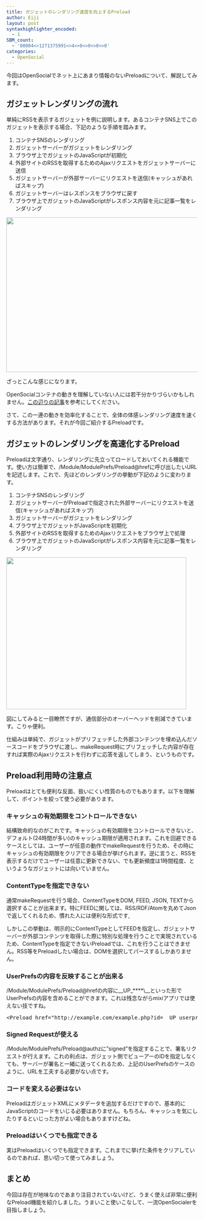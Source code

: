 ```yaml
---
title: ガジェットのレンダリング速度を向上するPreload
author: Eiji
layout: post
syntaxhighlighter_encoded:
  - 1
SBM_count:
  - '00004<>1271375991<>4<>0<>0<>0<>0'
categories:
  - OpenSocial
---
```

今回はOpenSocialでネット上にあまり情報のないPreloadについて、解説してみます。

## ガジェットレンダリングの流れ

単純にRSSを表示するガジェットを例に説明します。あるコンテナSNS上でこのガジェットを表示する場合、下記のような手順を踏みます。

1.  コンテナSNSのレンダリング
2.  ガジェットサーバーがガジェットをレンダリング
3.  ブラウザ上でガジェットのJavaScriptが初期化
4.  外部サイトのRSSを取得するためのAjaxリクエストをガジェットサーバーに送信
5.  ガジェットサーバーが外部サーバーにリクエストを送信(キャッシュがあればスキップ)
6.  ガジェットサーバーはレスポンスをブラウザに戻す
7.  ブラウザ上でガジェットのJavaScriptがレスポンス内容を元に記事一覧をレンダリング

<img class="alignnone" title="rendering without preload" src="http://www.websequencediagrams.com/cgi-bin/cdraw?lz=cGFydGljaXBhbnQgIlJlbW90ZSBTZXJ2ZXIiCgAPDUdhZGdldAAHFUJyb3dzZXIKCgoAGA0tPgASBzogcmVuZGVyaW5nIGcAQgUKbm90ZSBvdmVyADUIOiBKUyBpbml0KCkKAEkHLT4AZw06IHJlcXVlc3QgZXh0ZXJuYWwgY29udGVudAphY3RpdmF0ZSAAgRgNAH4QAIFRDQBECgA0EQCBeQ0KAIIHDS0AgQETc3BvbnNlAIEDCWRlADIXAIICGgA7BwCBRhEAQAsAgUsOAIIrEwCCWQk&s=napkin" alt="" width="529" height="407" />

ざっとこんな感じになります。

OpenSocialコンテナの動きを理解していない人には若干分かりづらいかもしれません。<a href="http://devlog.agektmr.com/archives/363" target="_blank">この辺りの記事</a>を参考にしてください。

さて、この一連の動きを効率化することで、全体の体感レンダリング速度を速くする方法があります。それが今回ご紹介するPreloadです。

## ガジェットのレンダリングを高速化するPreload

Preloadは文字通り、レンダリングに先立ってロードしておいてくれる機能です。使い方は簡単で、/Module/ModulePrefs/Preload@hrefに呼び出したいURLを記述します。これで、先ほどのレンダリングの挙動が下記のように変わります。

1.  コンテナSNSのレンダリング
2.  ガジェットサーバーがPreloadで指定された外部サーバーにリクエストを送信(キャッシュがあればスキップ)
3.  ガジェットサーバーがガジェットをレンダリング
4.  ブラウザ上でガジェットがJavaScriptを初期化
5.  外部サイトのRSSを取得するためのAjaxリクエストをブラウザ上で処理
6.  ブラウザ上でガジェットのJavaScriptがレスポンス内容を元に記事一覧をレンダリング

<img class="alignnone" title="rendering with preload" src="http://www.websequencediagrams.com/cgi-bin/cdraw?lz=cGFydGljaXBhbnQgIlJlbW90ZSBTZXJ2ZXIiCgAPDUdhZGdldAAHFUJyb3dzZXIKCgAXDS0-AEINOiByZXF1ZXN0IGNvbnRlbnQKYWN0aXZhdGUgAGoNCgB4DS0tPgBsDTogcmVzcG9uc2UAPglkZQAyFwCAfw8AgR8HOiByZW5kZXJpbmcgZwCBTwUKbm90ZSBvdmVyAIFCCDogSlMgaW5pdCgpCgCBVgcANQtwcmVsb2FkZWQAJRQAVAkK&s=napkin" alt="" width="474" height="400" />

図にしてみると一目瞭然ですが、通信部分のオーバーヘッドを削減できています。こりゃ便利。

仕組みは単純で、ガジェットがプリフェッチした外部コンテンツを埋め込んだソースコードをブラウザに渡し、makeRequest時にプリフェッチした内容が存在すれば実際のAjaxリクエストを行わずに応答を返してしまう、というものです。

## Preload利用時の注意点

Preloadはとても便利な反面、扱いにくい性質のものでもあります。以下を理解して、ポイントを絞って使う必要があります。

### キャッシュの有効期限をコントロールできない

結構致命的なのがこれです。キャッシュの有効期限をコントロールできないと、デフォルト(24時間が多い)のキャッシュ期限が適用されます。これを回避できるケースとしては、ユーザーが任意の動作でmakeRequestを行うため、その時にキャッシュの有効期限をクリアできる場合が挙げられます。逆に言うと、RSSを表示するだけでユーザーは任意に更新できない、でも更新頻度は1時間程度、というようなガジェットには向いていません。

### ContentTypeを指定できない

通常makeRequestを行う場合、ContentTypeをDOM, FEED, JSON, TEXTから選択することが出来ます。特にFEEDに関しては、RSS/RDF/Atomを丸めてJsonで返してくれるため、慣れた人には便利な形式です,

しかしこの挙動は、明示的にContentTypeとしてFEEDを指定し、ガジェットサーバーが外部コンテンツを取得した際に特別な処理を行うことで実現されているため、ContentTypeを指定できないPreloadでは、これを行うことはできません。RSS等をPreloadしたい場合は、DOMを選択してパースするしかありません。

### UserPrefsの内容を反映することが出来る

/Module/ModulePrefs/Preload@hrefの内容に\_\_UP\_\****\\_\_といった形でUserPrefsの内容を含めることができます。これは残念ながらmixiアプリでは使えない技ですね。

<pre class="brush: jscript; title: ; notranslate" title="">&lt;Preload href="http://example.com/example.php?id=__UP_userpref__" /&gt;</pre>

### Signed Requestが使える

/Module/ModulePrefs/Preload@authzに&#8221;signed&#8221;を指定することで、署名リクエストが行えます。これの利点は、ガジェット側でビューアーのIDを指定しなくても、サーバーが署名と一緒に送ってくれるため、上記のUserPrefsのケースのように、URLを工夫する必要がない点です。

### コードを変える必要はない

PreloadはガジェットXMLにメタデータを追加するだけですので、基本的にJavaScriptのコードをいじる必要はありません。もちろん、キャッシュを気にしたりするといじった方がよい場合もありますけどね。

### Preloadはいくつでも指定できる

実はPreloadはいくつでも指定できます。これまでに挙げた条件をクリアしているのであれば、思い切って使ってみましょう。

## まとめ

今回は存在が地味なのであまり注目されていないけど、うまく使えば非常に便利なPreload機能を紹介しました。うまいこと使いこなして、一流OpenSocialerを目指しましょう。